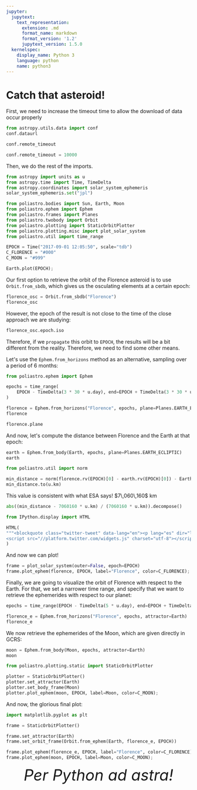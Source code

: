 ```yaml
---
jupyter:
  jupytext:
    text_representation:
      extension: .md
      format_name: markdown
      format_version: '1.2'
      jupytext_version: 1.5.0
  kernelspec:
    display_name: Python 3
    language: python
    name: python3
---
```


# Catch that asteroid!


First, we need to increase the timeout time to allow the download of data occur properly

```python
from astropy.utils.data import conf
conf.dataurl
```

```python
conf.remote_timeout 
```

```python
conf.remote_timeout = 10000
```

Then, we do the rest of the imports.

```python
from astropy import units as u
from astropy.time import Time, TimeDelta
from astropy.coordinates import solar_system_ephemeris
solar_system_ephemeris.set("jpl")

from poliastro.bodies import Sun, Earth, Moon
from poliastro.ephem import Ephem
from poliastro.frames import Planes
from poliastro.twobody import Orbit
from poliastro.plotting import StaticOrbitPlotter
from poliastro.plotting.misc import plot_solar_system
from poliastro.util import time_range

EPOCH = Time("2017-09-01 12:05:50", scale="tdb")
C_FLORENCE = "#000"
C_MOON = "#999"
```

```python
Earth.plot(EPOCH);
```

Our first option to retrieve the orbit of the Florence asteroid is to use `Orbit.from_sbdb`, which gives us the osculating elements at a certain epoch:

```python
florence_osc = Orbit.from_sbdb("Florence")
florence_osc
```

However, the epoch of the result is not close to the time of the close approach we are studying:

```python
florence_osc.epoch.iso
```

Therefore, if we `propagate` this orbit to `EPOCH`, the results will be a bit different from the reality. Therefore, we need to find some other means.

Let's use the `Ephem.from_horizons` method as an alternative, sampling over a period of 6 months:

```python
from poliastro.ephem import Ephem
```

```python
epochs = time_range(
    EPOCH - TimeDelta(3 * 30 * u.day), end=EPOCH + TimeDelta(3 * 30 * u.day)
)
```

```python
florence = Ephem.from_horizons("Florence", epochs, plane=Planes.EARTH_ECLIPTIC)
florence
```

```python
florence.plane
```

And now, let's compute the distance between Florence and the Earth at that epoch:

```python
earth = Ephem.from_body(Earth, epochs, plane=Planes.EARTH_ECLIPTIC)
earth
```

```python
from poliastro.util import norm
```

```python
min_distance = norm(florence.rv(EPOCH)[0] - earth.rv(EPOCH)[0]) - Earth.R
min_distance.to(u.km)
```

<div class="alert alert-success">This value is consistent with what ESA says! $7\,060\,160$ km</div>

```python
abs((min_distance - 7060160 * u.km) / (7060160 * u.km)).decompose()
```

```python
from IPython.display import HTML

HTML(
"""<blockquote class="twitter-tweet" data-lang="en"><p lang="es" dir="ltr">La <a href="https://twitter.com/esa_es">@esa_es</a> ha preparado un resumen del asteroide <a href="https://twitter.com/hashtag/Florence?src=hash">#Florence</a> 😍 <a href="https://t.co/Sk1lb7Kz0j">pic.twitter.com/Sk1lb7Kz0j</a></p>&mdash; AeroPython (@AeroPython) <a href="https://twitter.com/AeroPython/status/903197147914543105">August 31, 2017</a></blockquote>
<script src="//platform.twitter.com/widgets.js" charset="utf-8"></script>"""
)
```

And now we can plot!

```python tags=["nbsphinx-thumbnail"]
frame = plot_solar_system(outer=False, epoch=EPOCH)
frame.plot_ephem(florence, EPOCH, label="Florence", color=C_FLORENCE);
```

Finally, we are going to visualize the orbit of Florence with respect to the Earth. For that, we set a narrower time range, and specify that we want to retrieve the ephemerides with respect to our planet:

```python
epochs = time_range(EPOCH - TimeDelta(5 * u.day), end=EPOCH + TimeDelta(5 * u.day))
```

```python
florence_e = Ephem.from_horizons("Florence", epochs, attractor=Earth)
florence_e
```

We now retrieve the ephemerides of the Moon, which are given directly in GCRS:

```python
moon = Ephem.from_body(Moon, epochs, attractor=Earth)
moon
```

```python
from poliastro.plotting.static import StaticOrbitPlotter

plotter = StaticOrbitPlotter()
plotter.set_attractor(Earth)
plotter.set_body_frame(Moon)
plotter.plot_ephem(moon, EPOCH, label=Moon, color=C_MOON);
```

And now, the glorious final plot:

```python
import matplotlib.pyplot as plt

frame = StaticOrbitPlotter()

frame.set_attractor(Earth)
frame.set_orbit_frame(Orbit.from_ephem(Earth, florence_e, EPOCH))

frame.plot_ephem(florence_e, EPOCH, label="Florence", color=C_FLORENCE)
frame.plot_ephem(moon, EPOCH, label=Moon, color=C_MOON);
```

<div style="text-align: center; font-size: 3em;"><em>Per Python ad astra!</em></div>

